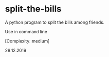 # split-the-bills
A python program to split the bills among friends. 

Use in command line

[Complexity: medium]

28.12.2019
